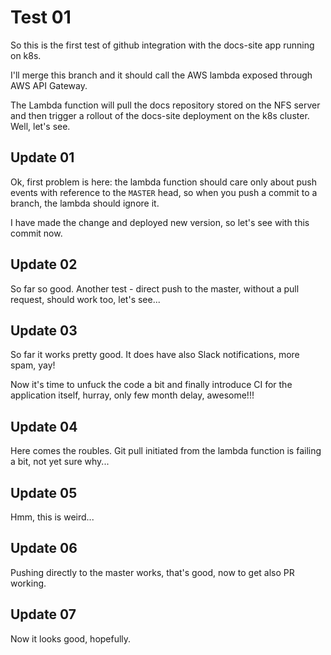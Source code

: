 # Test 01

So this is the first test of github integration with the docs-site app running on k8s.

I'll merge this branch and it should call the AWS lambda exposed through AWS API Gateway.

The Lambda function will pull the docs repository stored on the NFS server and then trigger a rollout of the docs-site
deployment on the k8s cluster. Well, let's see.

## Update 01

Ok, first problem is here: the lambda function should care only about push events with reference to the `MASTER` head,
so when you push a commit to a branch, the lambda should ignore it.

I have made the change and deployed new version, so let's see with this commit now.


## Update 02

So far so good. Another test - direct push to the master, without a pull request, should work too, let's see...


## Update 03

So far it works pretty good. It does have also Slack notifications, more spam, yay!

Now it's time to unfuck the code a bit and finally introduce CI for the application itself, hurray, only few month
delay, awesome!!!

## Update 04

Here comes the roubles. Git pull initiated from the lambda function is failing a bit, not yet sure why...

## Update 05

Hmm, this is weird...

## Update 06

Pushing directly to the master works, that's good, now to get also PR working.

## Update 07

Now it looks good, hopefully.
